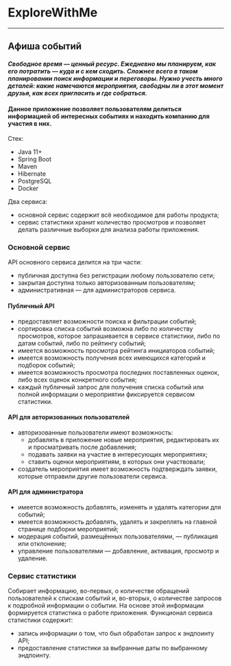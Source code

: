 # ExploreWithMe
***
## Афиша событий
#### *Свободное время — ценный ресурс. Ежедневно мы планируем, как его потратить — куда и с кем сходить. Сложнее всего в таком планировании поиск информации и переговоры. Нужно учесть много деталей: какие намечаются мероприятия, свободны ли в этот момент друзья, как всех пригласить и где собраться.*
#### Данное приложение позволяет пользователям делиться информацией об интересных событиях и находить компанию для участия в них.

Стек:
- Java 11+
- Spring Boot
- Maven
- Hibernate
- PostgreSQL
- Docker

Два сервиса:
- основной сервис содержит всё необходимое для работы продукта;
- сервис статистики хранит количество просмотров и позволяет делать различные выборки для анализа работы приложения.

### Основной сервис
API основного сервиса делится на три части:
- публичная доступна без регистрации любому пользователю сети;
- закрытая доступна только авторизованным пользователям;
- административная — для администраторов сервиса.

#### Публичный API 
- предоставляет возможности поиска и фильтрации событий;
- сортировка списка событий возможна либо по количеству просмотров, которое запрашивается в сервисе статистики, либо по датам событий, либо по рейтингу событий;
- имеется возможность просмотра рейтинга инициаторов событий;
- имеется возможность получения всех имеющихся категорий и подборок событий;
- имеется возможность просмотра последних поставленных оценок, либо всех оценок конкретного события;
- каждый публичный запрос для получения списка событий или полной информации о мероприятии фиксируется сервисом статистики.

#### API для авторизованных пользователей
- авторизованные пользователи имеют возможность:
  - добавлять в приложение новые мероприятия, редактировать их и просматривать после добавления;
  - подавать заявки на участие в интересующих мероприятиях;
  - ставить оценки мероприятиям, в которых они участвовали;
- создатель мероприятия имеет возможность подтверждать заявки, которые отправили другие пользователи сервиса.

#### API для администратора
- имеется возможность добавлять, изменять и удалять категории для событий;
- имеется возможность добавлять, удалять и закреплять на главной странице подборки мероприятий;
- модерация событий, размещённых пользователями, — публикация или отклонение;
- управление пользователями — добавление, активация, просмотр и удаление.

### Сервис статистики
Собирает информацию, во-первых, о количестве обращений пользователей к спискам событий и, во-вторых, о количестве запросов к подробной информации о событии. На основе этой информации формируется статистика о работе приложения.
Функционал сервиса статистики содержит:
- запись информации о том, что был обработан запрос к эндпоинту API;
- предоставление статистики за выбранные даты по выбранному эндпоинту.